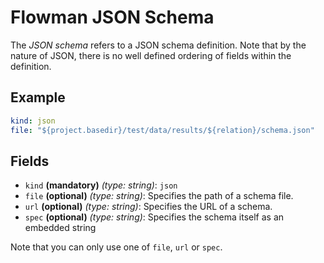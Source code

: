 # Flowman JSON Schema
The *JSON schema* refers to a JSON schema definition. Note that by the nature of JSON, there is no well defined
ordering of fields within the definition.

## Example
```yaml
kind: json
file: "${project.basedir}/test/data/results/${relation}/schema.json"
```

## Fields
* `kind` **(mandatory)** *(type: string)*: `json`
* `file` **(optional)** *(type: string)*:
Specifies the path of a schema file.
* `url` **(optional)** *(type: string)*:
Specifies the URL of a schema.
* `spec` **(optional)** *(type: string)*:
Specifies the schema itself as an embedded string

Note that you can only use one of `file`, `url` or `spec`.
